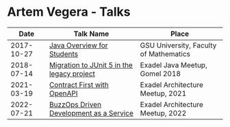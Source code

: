 # Artem Vegera - Talks

| Date       | Talk Name                                                                                          | Place                                  |
|------------|----------------------------------------------------------------------------------------------------|----------------------------------------|
| 2017-10-27 | [Java Overview for Students](slides/2017-10-27_java-overview-for-students.pdf)                     | GSU University, Faculty of Mathematics |
| 2018-07-14 | [Migration to JUnit 5 in the legacy project](slides/2018-07-14_junit5-migration.pdf)               | Exadel Java Meetup, Gomel 2018         |
| 2021-03-19 | [Contract First with OpenAPI](slides/2021-03-19_contract-first-with-openapi.pdf)                          | Exadel Architecture Meetup, 2021       | 
| 2022-07-21 | [BuzzOps Driven Development as a Service](slides/2022-07-21_buzzops-driven-development-as-a-aservice.pdf) | Exadel Architecture Meetup, 2022       | 